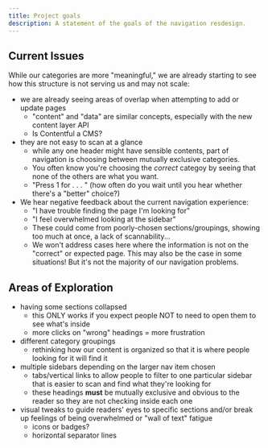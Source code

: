 ```yaml
---
title: Project goals
description: A statement of the goals of the navigation resdesign.
---
```


## Current Issues


While our categories are more "meaningful," we are already starting to see how this structure is not serving us and may not scale:

- we are already seeing areas of overlap when attempting to add or update pages
    - "content" and "data" are similar concepts, especially with the new content layer API
    - Is Contentful a CMS?
- they are not easy to scan at a glance
    - while any one header might have sensible contents, part of navigation is choosing between mutually exclusive categories.
    - You often know you're choosing the *correct* categoy by seeing that none of the others are what you want. 
    - "Press 1 for . . . " (how often do you wait until you hear whether there's a "better" choice?)
- We hear negative feedback about the current navigation experience:
    - "I have trouble finding the page I'm looking for"
    - "I feel overwhelmed looking at the sidebar"
    - These could come from poorly-chosen sections/groupings, showing too much at once, a lack of scannability...
    - We won't address cases here where the information is not on the "correct" or expected page. This may also be the case in some situations! But it's not the majority of our navigation problems.

## Areas of Exploration

- having some sections collapsed
    - this ONLY works if you expect people NOT to need to open them to see what's inside
    - more clicks on "wrong" headings = more frustration
- different category groupings
    - rethinking how our content is organized so that it is where people looking for it will find it
- multiple sidebars depending on the larger nav item chosen
    - tabs/vertical links to allow people to filter to one particular sidebar that is easier to scan and find what they're looking for
    - these headings **must** be mutually exclusive and obvious to the reader so they are not checking inside each one
- visual tweaks to guide readers' eyes to specific sections and/or break up feelings of being overwhelmed or "wall of text" fatigue
    - icons or badges?
    - horizontal separator lines